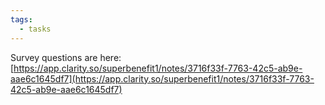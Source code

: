```yaml
---
tags:
  - tasks
---
```

Survey questions are here: [https://app.clarity.so/superbenefit1/notes/3716f33f-7763-42c5-ab9e-aae6c1645df7](https://app.clarity.so/superbenefit1/notes/3716f33f-7763-42c5-ab9e-aae6c1645df7) 